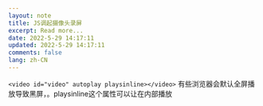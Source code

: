 ```yaml
---
layout: note
title: JS调起摄像头录屏
excerpt: Read more...
date: 2022-5-29 14:17:11
updated: 2022-5-29 14:17:11
comments: false
lang: zh-CN
---
```


`<video id="video" autoplay playsinline></video>`
有些浏览器会默认全屏播放导致黑屏，。playsinline这个属性可以让在内部播放
  